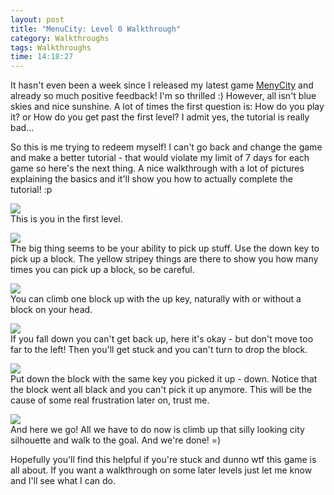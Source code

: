 ```yaml
---
layout: post
title: "MenuCity: Level 0 Walkthrough"
category: Walkthroughs
tags: Walkthroughs
time: 14:18:27
---
```

It hasn't even been a week since I released my latest game [MenyCity](http://madeoftree.net/blog/MenuCity/) and already so much positive feedback! I'm so thrilled :) However, all isn't blue skies and nice sunshine. A lot of times the first question is: How do you play it? or How do you get past the first level? I admit yes, the tutorial is really bad...

So this is me trying to redeem myself! I can't go back and change the game and make a better tutorial - that would violate my limit of 7 days for each game so here's the next thing. A nice walkthrough with a lot of pictures explaining the basics and it'll show you how to actually complete the tutorial! :p

![](http://madeoftree.net/media/images/walkthrough/menucity_lvl0/1.png)   
This is you in the first level.

![](http://madeoftree.net/media/images/walkthrough/menucity_lvl0/2.png)   
The big thing seems to be your ability to pick up stuff. Use the down key to pick up a block. The yellow stripey things are there to show you how many times you can pick up a block, so be careful.

![](http://madeoftree.net/media/images/walkthrough/menucity_lvl0/3.png)   
You can climb one block up with the up key, naturally with or without a block on your head.

![](http://madeoftree.net/media/images/walkthrough/menucity_lvl0/4.png)   
If you fall down you can't get back up, here it's okay - but don't move too far to the left! Then you'll get stuck and you can't turn to drop the block.

![](http://madeoftree.net/media/images/walkthrough/menucity_lvl0/5.png)   
Put down the block with the same key you picked it up - down. Notice that the block went all black and you can't pick it up anymore. This will be the cause of some real frustration later on, trust me.

![](http://madeoftree.net/media/images/walkthrough/menucity_lvl0/6.png)   
And here we go! All we have to do now is climb up that silly looking city silhouette and walk to the goal. And we're done! =)

Hopefully you'll find this helpful if you're stuck and dunno wtf this game is all about. If you want a walkthrough on some later levels just let me know and I'll see what I can do.

